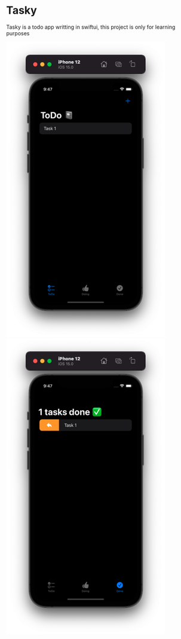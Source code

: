# Tasky

Tasky is a todo app writting in swiftui, this project is only for learning purposes

<img src="https://github.com/erikfloresq/Tasky/blob/main/screenshoots/screenshoot1.png" width="425"/> <img src="https://github.com/erikfloresq/Tasky/blob/main/screenshoots/screenshoot3.png" width="425"/>
